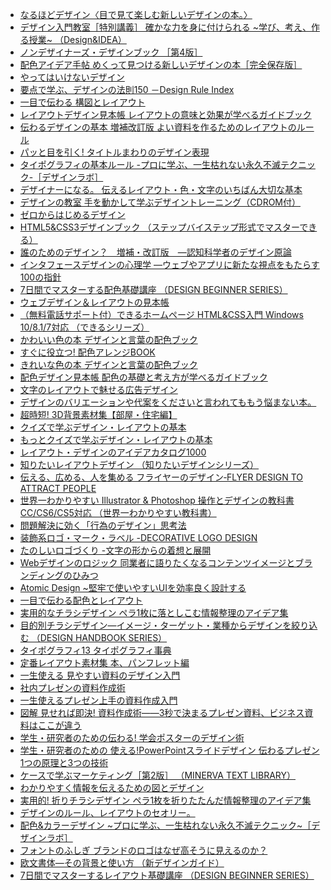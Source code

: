 * [なるほどデザイン〈目で見て楽しむ新しいデザインの本。〉](https://www.amazon.co.jp/%E3%81%AA%E3%82%8B%E3%81%BB%E3%81%A9%E3%83%87%E3%82%B6%E3%82%A4%E3%83%B3%E3%80%88%E7%9B%AE%E3%81%A7%E8%A6%8B%E3%81%A6%E6%A5%BD%E3%81%97%E3%82%80%E6%96%B0%E3%81%97%E3%81%84%E3%83%87%E3%82%B6%E3%82%A4%E3%83%B3%E3%81%AE%E6%9C%AC%E3%80%82%E3%80%89-%E7%AD%92%E4%BA%95-%E7%BE%8E%E5%B8%8C/dp/4844365177?SubscriptionId=AKIAJLRAJ7YLUBVRNWBA&amp;tag=namaraiicom-22&amp;linkCode=xm2&amp;camp=2025&amp;creative=165953&amp;creativeASIN=4844365177)
* [デザイン入門教室［特別講義］ 確かな力を身に付けられる ~学び、考え、作る授業~ （Design&IDEA）](https://www.amazon.co.jp/%E3%83%87%E3%82%B6%E3%82%A4%E3%83%B3%E5%85%A5%E9%96%80%E6%95%99%E5%AE%A4-%E7%89%B9%E5%88%A5%E8%AC%9B%E7%BE%A9-%E7%A2%BA%E3%81%8B%E3%81%AA%E5%8A%9B%E3%82%92%E8%BA%AB%E3%81%AB%E4%BB%98%E3%81%91%E3%82%89%E3%82%8C%E3%82%8B-~%E5%AD%A6%E3%81%B3%E3%80%81%E8%80%83%E3%81%88%E3%80%81%E4%BD%9C%E3%82%8B%E6%8E%88%E6%A5%AD~-Design/dp/479735142X?SubscriptionId=AKIAJLRAJ7YLUBVRNWBA&amp;tag=namaraiicom-22&amp;linkCode=xm2&amp;camp=2025&amp;creative=165953&amp;creativeASIN=479735142X)
* [ノンデザイナーズ・デザインブック ［第4版］](https://www.amazon.co.jp/%E3%83%8E%E3%83%B3%E3%83%87%E3%82%B6%E3%82%A4%E3%83%8A%E3%83%BC%E3%82%BA%E3%83%BB%E3%83%87%E3%82%B6%E3%82%A4%E3%83%B3%E3%83%96%E3%83%83%E3%82%AF-%E7%AC%AC4%E7%89%88-Robin-Williams/dp/4839955557?SubscriptionId=AKIAJLRAJ7YLUBVRNWBA&amp;tag=namaraiicom-22&amp;linkCode=xm2&amp;camp=2025&amp;creative=165953&amp;creativeASIN=4839955557)
* [配色アイデア手帖 めくって見つける新しいデザインの本［完全保存版］](https://www.amazon.co.jp/%E9%85%8D%E8%89%B2%E3%82%A2%E3%82%A4%E3%83%87%E3%82%A2%E6%89%8B%E5%B8%96-%E3%82%81%E3%81%8F%E3%81%A3%E3%81%A6%E8%A6%8B%E3%81%A4%E3%81%91%E3%82%8B%E6%96%B0%E3%81%97%E3%81%84%E3%83%87%E3%82%B6%E3%82%A4%E3%83%B3%E3%81%AE%E6%9C%AC-%E5%AE%8C%E5%85%A8%E4%BF%9D%E5%AD%98%E7%89%88-%E6%A1%9C%E4%BA%95-%E8%BC%9D%E5%AD%90/dp/4797393246?SubscriptionId=AKIAJLRAJ7YLUBVRNWBA&amp;tag=namaraiicom-22&amp;linkCode=xm2&amp;camp=2025&amp;creative=165953&amp;creativeASIN=4797393246)
* [やってはいけないデザイン](https://www.amazon.co.jp/%E3%82%84%E3%81%A3%E3%81%A6%E3%81%AF%E3%81%84%E3%81%91%E3%81%AA%E3%81%84%E3%83%87%E3%82%B6%E3%82%A4%E3%83%B3-%E5%B9%B3%E6%9C%AC-%E4%B9%85%E7%BE%8E%E5%AD%90/dp/4798145939?SubscriptionId=AKIAJLRAJ7YLUBVRNWBA&amp;tag=namaraiicom-22&amp;linkCode=xm2&amp;camp=2025&amp;creative=165953&amp;creativeASIN=4798145939)
* [要点で学ぶ、デザインの法則150 －Design Rule Index](https://www.amazon.co.jp/%E8%A6%81%E7%82%B9%E3%81%A7%E5%AD%A6%E3%81%B6%E3%80%81%E3%83%87%E3%82%B6%E3%82%A4%E3%83%B3%E3%81%AE%E6%B3%95%E5%89%87150-%EF%BC%8DDesign-Index-William-Lidwell/dp/4861009782?SubscriptionId=AKIAJLRAJ7YLUBVRNWBA&amp;tag=namaraiicom-22&amp;linkCode=xm2&amp;camp=2025&amp;creative=165953&amp;creativeASIN=4861009782)
* [一目で伝わる 構図とレイアウト](https://www.amazon.co.jp/%E4%B8%80%E7%9B%AE%E3%81%A7%E4%BC%9D%E3%82%8F%E3%82%8B-%E6%A7%8B%E5%9B%B3%E3%81%A8%E3%83%AC%E3%82%A4%E3%82%A2%E3%82%A6%E3%83%88/dp/4756244769?SubscriptionId=AKIAJLRAJ7YLUBVRNWBA&amp;tag=namaraiicom-22&amp;linkCode=xm2&amp;camp=2025&amp;creative=165953&amp;creativeASIN=4756244769)
* [レイアウトデザイン見本帳 レイアウトの意味と効果が学べるガイドブック](https://www.amazon.co.jp/%E3%83%AC%E3%82%A4%E3%82%A2%E3%82%A6%E3%83%88%E3%83%87%E3%82%B6%E3%82%A4%E3%83%B3%E8%A6%8B%E6%9C%AC%E5%B8%B3-%E3%83%AC%E3%82%A4%E3%82%A2%E3%82%A6%E3%83%88%E3%81%AE%E6%84%8F%E5%91%B3%E3%81%A8%E5%8A%B9%E6%9E%9C%E3%81%8C%E5%AD%A6%E3%81%B9%E3%82%8B%E3%82%AC%E3%82%A4%E3%83%89%E3%83%96%E3%83%83%E3%82%AF-%E9%96%A2%E5%8F%A3-%E8%A3%95/dp/4844366629?SubscriptionId=AKIAJLRAJ7YLUBVRNWBA&amp;tag=namaraiicom-22&amp;linkCode=xm2&amp;camp=2025&amp;creative=165953&amp;creativeASIN=4844366629)
* [伝わるデザインの基本 増補改訂版 よい資料を作るためのレイアウトのルール](https://www.amazon.co.jp/%E4%BC%9D%E3%82%8F%E3%82%8B%E3%83%87%E3%82%B6%E3%82%A4%E3%83%B3%E3%81%AE%E5%9F%BA%E6%9C%AC-%E5%A2%97%E8%A3%9C%E6%94%B9%E8%A8%82%E7%89%88-%E3%82%88%E3%81%84%E8%B3%87%E6%96%99%E3%82%92%E4%BD%9C%E3%82%8B%E3%81%9F%E3%82%81%E3%81%AE%E3%83%AC%E3%82%A4%E3%82%A2%E3%82%A6%E3%83%88%E3%81%AE%E3%83%AB%E3%83%BC%E3%83%AB-%E9%AB%98%E6%A9%8B-%E4%BD%91%E7%A3%A8/dp/4774183210?SubscriptionId=AKIAJLRAJ7YLUBVRNWBA&amp;tag=namaraiicom-22&amp;linkCode=xm2&amp;camp=2025&amp;creative=165953&amp;creativeASIN=4774183210)
* [パッと目を引く!  タイトルまわりのデザイン表現](https://www.amazon.co.jp/%E3%83%91%E3%83%83%E3%81%A8%E7%9B%AE%E3%82%92%E5%BC%95%E3%81%8F-%E3%82%BF%E3%82%A4%E3%83%88%E3%83%AB%E3%81%BE%E3%82%8F%E3%82%8A%E3%81%AE%E3%83%87%E3%82%B6%E3%82%A4%E3%83%B3%E8%A1%A8%E7%8F%BE-%E3%83%AA%E3%83%B3%E3%82%AF%E3%82%A2%E3%83%83%E3%83%97/dp/4766129903?SubscriptionId=AKIAJLRAJ7YLUBVRNWBA&amp;tag=namaraiicom-22&amp;linkCode=xm2&amp;camp=2025&amp;creative=165953&amp;creativeASIN=4766129903)
* [タイポグラフィの基本ルール -プロに学ぶ、一生枯れない永久不滅テクニック-［デザインラボ］](https://www.amazon.co.jp/%E3%82%BF%E3%82%A4%E3%83%9D%E3%82%B0%E3%83%A9%E3%83%95%E3%82%A3%E3%81%AE%E5%9F%BA%E6%9C%AC%E3%83%AB%E3%83%BC%E3%83%AB-%E3%83%97%E3%83%AD%E3%81%AB%E5%AD%A6%E3%81%B6%E3%80%81%E4%B8%80%E7%94%9F%E6%9E%AF%E3%82%8C%E3%81%AA%E3%81%84%E6%B0%B8%E4%B9%85%E4%B8%8D%E6%BB%85%E3%83%86%E3%82%AF%E3%83%8B%E3%83%83%E3%82%AF-%E3%83%87%E3%82%B6%E3%82%A4%E3%83%B3%E3%83%A9%E3%83%9C-%E5%A4%A7%E5%B4%8E-%E5%96%84%E6%B2%BB/dp/4797359226?SubscriptionId=AKIAJLRAJ7YLUBVRNWBA&amp;tag=namaraiicom-22&amp;linkCode=xm2&amp;camp=2025&amp;creative=165953&amp;creativeASIN=4797359226)
* [デザイナーになる。 伝えるレイアウト・色・文字のいちばん大切な基本](https://www.amazon.co.jp/%E3%83%87%E3%82%B6%E3%82%A4%E3%83%8A%E3%83%BC%E3%81%AB%E3%81%AA%E3%82%8B%E3%80%82-%E4%BC%9D%E3%81%88%E3%82%8B%E3%83%AC%E3%82%A4%E3%82%A2%E3%82%A6%E3%83%88%E3%83%BB%E8%89%B2%E3%83%BB%E6%96%87%E5%AD%97%E3%81%AE%E3%81%84%E3%81%A1%E3%81%B0%E3%82%93%E5%A4%A7%E5%88%87%E3%81%AA%E5%9F%BA%E6%9C%AC-%E6%B0%B8%E4%BA%95-%E5%BC%98%E4%BA%BA/dp/4844365223?SubscriptionId=AKIAJLRAJ7YLUBVRNWBA&amp;tag=namaraiicom-22&amp;linkCode=xm2&amp;camp=2025&amp;creative=165953&amp;creativeASIN=4844365223)
* [デザインの教室 手を動かして学ぶデザイントレーニング（CDROM付）](https://www.amazon.co.jp/%E3%83%87%E3%82%B6%E3%82%A4%E3%83%B3%E3%81%AE%E6%95%99%E5%AE%A4-%E6%89%8B%E3%82%92%E5%8B%95%E3%81%8B%E3%81%97%E3%81%A6%E5%AD%A6%E3%81%B6%E3%83%87%E3%82%B6%E3%82%A4%E3%83%B3%E3%83%88%E3%83%AC%E3%83%BC%E3%83%8B%E3%83%B3%E3%82%B0-CDROM%E4%BB%98-%E4%BD%90%E8%97%A4-%E5%A5%BD%E5%BD%A6/dp/4844359797?SubscriptionId=AKIAJLRAJ7YLUBVRNWBA&amp;tag=namaraiicom-22&amp;linkCode=xm2&amp;camp=2025&amp;creative=165953&amp;creativeASIN=4844359797)
* [ゼロからはじめるデザイン](https://www.amazon.co.jp/%E3%82%BC%E3%83%AD%E3%81%8B%E3%82%89%E3%81%AF%E3%81%98%E3%82%81%E3%82%8B%E3%83%87%E3%82%B6%E3%82%A4%E3%83%B3-%E5%8C%97%E6%9D%91-%E5%B4%87/dp/4797376961?SubscriptionId=AKIAJLRAJ7YLUBVRNWBA&amp;tag=namaraiicom-22&amp;linkCode=xm2&amp;camp=2025&amp;creative=165953&amp;creativeASIN=4797376961)
* [HTML5&CSS3デザインブック （ステップバイステップ形式でマスターできる）](https://www.amazon.co.jp/HTML5-CSS3%E3%83%87%E3%82%B6%E3%82%A4%E3%83%B3%E3%83%96%E3%83%83%E3%82%AF-%E3%82%B9%E3%83%86%E3%83%83%E3%83%97%E3%83%90%E3%82%A4%E3%82%B9%E3%83%86%E3%83%83%E3%83%97%E5%BD%A2%E5%BC%8F%E3%81%A7%E3%83%9E%E3%82%B9%E3%82%BF%E3%83%BC%E3%81%A7%E3%81%8D%E3%82%8B-%E3%82%A8%E3%83%93%E3%82%B9%E3%82%B3%E3%83%A0/dp/4883379647?SubscriptionId=AKIAJLRAJ7YLUBVRNWBA&amp;tag=namaraiicom-22&amp;linkCode=xm2&amp;camp=2025&amp;creative=165953&amp;creativeASIN=4883379647)
* [誰のためのデザイン？　増補・改訂版　―認知科学者のデザイン原論](https://www.amazon.co.jp/%E8%AA%B0%E3%81%AE%E3%81%9F%E3%82%81%E3%81%AE%E3%83%87%E3%82%B6%E3%82%A4%E3%83%B3%EF%BC%9F-%E5%A2%97%E8%A3%9C%E3%83%BB%E6%94%B9%E8%A8%82%E7%89%88-%E2%80%95%E8%AA%8D%E7%9F%A5%E7%A7%91%E5%AD%A6%E8%80%85%E3%81%AE%E3%83%87%E3%82%B6%E3%82%A4%E3%83%B3%E5%8E%9F%E8%AB%96-D-%E3%83%8E%E3%83%BC%E3%83%9E%E3%83%B3/dp/4788514346?SubscriptionId=AKIAJLRAJ7YLUBVRNWBA&amp;tag=namaraiicom-22&amp;linkCode=xm2&amp;camp=2025&amp;creative=165953&amp;creativeASIN=4788514346)
* [インタフェースデザインの心理学 ―ウェブやアプリに新たな視点をもたらす100の指針](https://www.amazon.co.jp/%E3%82%A4%E3%83%B3%E3%82%BF%E3%83%95%E3%82%A7%E3%83%BC%E3%82%B9%E3%83%87%E3%82%B6%E3%82%A4%E3%83%B3%E3%81%AE%E5%BF%83%E7%90%86%E5%AD%A6-%E2%80%95%E3%82%A6%E3%82%A7%E3%83%96%E3%82%84%E3%82%A2%E3%83%97%E3%83%AA%E3%81%AB%E6%96%B0%E3%81%9F%E3%81%AA%E8%A6%96%E7%82%B9%E3%82%92%E3%82%82%E3%81%9F%E3%82%89%E3%81%99100%E3%81%AE%E6%8C%87%E9%87%9D-Susan-Weinschenk/dp/4873115574?SubscriptionId=AKIAJLRAJ7YLUBVRNWBA&amp;tag=namaraiicom-22&amp;linkCode=xm2&amp;camp=2025&amp;creative=165953&amp;creativeASIN=4873115574)
* [7日間でマスターする配色基礎講座 （DESIGN BEGINNER SERIES）](https://www.amazon.co.jp/7%E6%97%A5%E9%96%93%E3%81%A7%E3%83%9E%E3%82%B9%E3%82%BF%E3%83%BC%E3%81%99%E3%82%8B%E9%85%8D%E8%89%B2%E5%9F%BA%E7%A4%8E%E8%AC%9B%E5%BA%A7-DESIGN-BEGINNER-%E5%86%85%E7%94%B0-%E5%BA%83%E7%94%B1%E7%B4%80/dp/4881081535?SubscriptionId=AKIAJLRAJ7YLUBVRNWBA&amp;tag=namaraiicom-22&amp;linkCode=xm2&amp;camp=2025&amp;creative=165953&amp;creativeASIN=4881081535)
* [ウェブデザイン＆レイアウトの見本帳](https://www.amazon.co.jp/%E3%82%A6%E3%82%A7%E3%83%96%E3%83%87%E3%82%B6%E3%82%A4%E3%83%B3%EF%BC%86%E3%83%AC%E3%82%A4%E3%82%A2%E3%82%A6%E3%83%88%E3%81%AE%E8%A6%8B%E6%9C%AC%E5%B8%B3-%E3%82%AA%E3%83%96%E3%82%B9%E3%82%AD%E3%83%A5%E3%82%A2%E3%82%A4%E3%83%B3%E3%82%AF/dp/4844362119?SubscriptionId=AKIAJLRAJ7YLUBVRNWBA&amp;tag=namaraiicom-22&amp;linkCode=xm2&amp;camp=2025&amp;creative=165953&amp;creativeASIN=4844362119)
* [（無料電話サポート付）できるホームページ HTML&CSS入門 Windows 10/8.1/7対応 （できるシリーズ）](https://www.amazon.co.jp/%E7%84%A1%E6%96%99%E9%9B%BB%E8%A9%B1%E3%82%B5%E3%83%9D%E3%83%BC%E3%83%88%E4%BB%98-%E3%81%A7%E3%81%8D%E3%82%8B%E3%83%9B%E3%83%BC%E3%83%A0%E3%83%9A%E3%83%BC%E3%82%B8-CSS%E5%85%A5%E9%96%80-Windows-%E3%81%A7%E3%81%8D%E3%82%8B%E3%82%B7%E3%83%AA%E3%83%BC%E3%82%BA/dp/4295000744?SubscriptionId=AKIAJLRAJ7YLUBVRNWBA&amp;tag=namaraiicom-22&amp;linkCode=xm2&amp;camp=2025&amp;creative=165953&amp;creativeASIN=4295000744)
* [かわいい色の本 デザインと言葉の配色ブック](https://www.amazon.co.jp/%E3%81%8B%E3%82%8F%E3%81%84%E3%81%84%E8%89%B2%E3%81%AE%E6%9C%AC-%E3%83%87%E3%82%B6%E3%82%A4%E3%83%B3%E3%81%A8%E8%A8%80%E8%91%89%E3%81%AE%E9%85%8D%E8%89%B2%E3%83%96%E3%83%83%E3%82%AF-ingectar-/dp/4844366696?SubscriptionId=AKIAJLRAJ7YLUBVRNWBA&amp;tag=namaraiicom-22&amp;linkCode=xm2&amp;camp=2025&amp;creative=165953&amp;creativeASIN=4844366696)
* [すぐに役立つ! 配色アレンジBOOK](https://www.amazon.co.jp/%E3%81%99%E3%81%90%E3%81%AB%E5%BD%B9%E7%AB%8B%E3%81%A4-%E9%85%8D%E8%89%B2%E3%82%A2%E3%83%AC%E3%83%B3%E3%82%B8BOOK-%E4%B9%85%E9%87%8E-%E5%B0%9A%E7%BE%8E/dp/476612510X?SubscriptionId=AKIAJLRAJ7YLUBVRNWBA&amp;tag=namaraiicom-22&amp;linkCode=xm2&amp;camp=2025&amp;creative=165953&amp;creativeASIN=476612510X)
* [きれいな色の本 デザインと言葉の配色ブック](https://www.amazon.co.jp/%E3%81%8D%E3%82%8C%E3%81%84%E3%81%AA%E8%89%B2%E3%81%AE%E6%9C%AC-%E3%83%87%E3%82%B6%E3%82%A4%E3%83%B3%E3%81%A8%E8%A8%80%E8%91%89%E3%81%AE%E9%85%8D%E8%89%B2%E3%83%96%E3%83%83%E3%82%AF-ingectar-/dp/4844367234?SubscriptionId=AKIAJLRAJ7YLUBVRNWBA&amp;tag=namaraiicom-22&amp;linkCode=xm2&amp;camp=2025&amp;creative=165953&amp;creativeASIN=4844367234)
* [配色デザイン見本帳 配色の基礎と考え方が学べるガイドブック](https://www.amazon.co.jp/%E9%85%8D%E8%89%B2%E3%83%87%E3%82%B6%E3%82%A4%E3%83%B3%E8%A6%8B%E6%9C%AC%E5%B8%B3-%E9%85%8D%E8%89%B2%E3%81%AE%E5%9F%BA%E7%A4%8E%E3%81%A8%E8%80%83%E3%81%88%E6%96%B9%E3%81%8C%E5%AD%A6%E3%81%B9%E3%82%8B%E3%82%AC%E3%82%A4%E3%83%89%E3%83%96%E3%83%83%E3%82%AF-%E4%BC%8A%E9%81%94%E5%8D%83%E4%BB%A3/dp/4844364529?SubscriptionId=AKIAJLRAJ7YLUBVRNWBA&amp;tag=namaraiicom-22&amp;linkCode=xm2&amp;camp=2025&amp;creative=165953&amp;creativeASIN=4844364529)
* [文字のレイアウトで魅せる広告デザイン](https://www.amazon.co.jp/%E6%96%87%E5%AD%97%E3%81%AE%E3%83%AC%E3%82%A4%E3%82%A2%E3%82%A6%E3%83%88%E3%81%A7%E9%AD%85%E3%81%9B%E3%82%8B%E5%BA%83%E5%91%8A%E3%83%87%E3%82%B6%E3%82%A4%E3%83%B3-%E3%83%91%E3%82%A4-%E3%82%A4%E3%83%B3%E3%82%BF%E3%83%BC%E3%83%8A%E3%82%B7%E3%83%A7%E3%83%8A%E3%83%AB/dp/4756249957?SubscriptionId=AKIAJLRAJ7YLUBVRNWBA&amp;tag=namaraiicom-22&amp;linkCode=xm2&amp;camp=2025&amp;creative=165953&amp;creativeASIN=4756249957)
* [デザインのバリエーションや代案をくださいと言われてももう悩まない本。](https://www.amazon.co.jp/%E3%83%87%E3%82%B6%E3%82%A4%E3%83%B3%E3%81%AE%E3%83%90%E3%83%AA%E3%82%A8%E3%83%BC%E3%82%B7%E3%83%A7%E3%83%B3%E3%82%84%E4%BB%A3%E6%A1%88%E3%82%92%E3%81%8F%E3%81%A0%E3%81%95%E3%81%84%E3%81%A8%E8%A8%80%E3%82%8F%E3%82%8C%E3%81%A6%E3%82%82%E3%82%82%E3%81%86%E6%82%A9%E3%81%BE%E3%81%AA%E3%81%84%E6%9C%AC%E3%80%82-%E6%A8%8B%E5%8F%A3-%E6%B3%B0%E8%A1%8C/dp/4767821118?SubscriptionId=AKIAJLRAJ7YLUBVRNWBA&amp;tag=namaraiicom-22&amp;linkCode=xm2&amp;camp=2025&amp;creative=165953&amp;creativeASIN=4767821118)
* [超時短!  3D背景素材集【部屋・住宅編】](https://www.amazon.co.jp/%E8%B6%85%E6%99%82%E7%9F%AD-3D%E8%83%8C%E6%99%AF%E7%B4%A0%E6%9D%90%E9%9B%86%E3%80%90%E9%83%A8%E5%B1%8B%E3%83%BB%E4%BD%8F%E5%AE%85%E7%B7%A8%E3%80%91-%E5%9C%92%E7%94%B0-%E5%AF%9B%E6%98%8E/dp/4837307833?SubscriptionId=AKIAJLRAJ7YLUBVRNWBA&amp;tag=namaraiicom-22&amp;linkCode=xm2&amp;camp=2025&amp;creative=165953&amp;creativeASIN=4837307833)
* [クイズで学ぶデザイン・レイアウトの基本](https://www.amazon.co.jp/%E3%82%AF%E3%82%A4%E3%82%BA%E3%81%A7%E5%AD%A6%E3%81%B6%E3%83%87%E3%82%B6%E3%82%A4%E3%83%B3%E3%83%BB%E3%83%AC%E3%82%A4%E3%82%A2%E3%82%A6%E3%83%88%E3%81%AE%E5%9F%BA%E6%9C%AC-%E7%94%B0%E4%B8%AD-%E3%82%AF%E3%83%9F%E3%82%B3/dp/4798132101?SubscriptionId=AKIAJLRAJ7YLUBVRNWBA&amp;tag=namaraiicom-22&amp;linkCode=xm2&amp;camp=2025&amp;creative=165953&amp;creativeASIN=4798132101)
* [もっとクイズで学ぶデザイン・レイアウトの基本](https://www.amazon.co.jp/%E3%82%82%E3%81%A3%E3%81%A8%E3%82%AF%E3%82%A4%E3%82%BA%E3%81%A7%E5%AD%A6%E3%81%B6%E3%83%87%E3%82%B6%E3%82%A4%E3%83%B3%E3%83%BB%E3%83%AC%E3%82%A4%E3%82%A2%E3%82%A6%E3%83%88%E3%81%AE%E5%9F%BA%E6%9C%AC-%E3%83%8F%E3%83%A9-%E3%83%92%E3%83%AD%E3%82%B7/dp/4798142832?SubscriptionId=AKIAJLRAJ7YLUBVRNWBA&amp;tag=namaraiicom-22&amp;linkCode=xm2&amp;camp=2025&amp;creative=165953&amp;creativeASIN=4798142832)
* [レイアウト・デザインのアイデアカタログ1000](https://www.amazon.co.jp/%E3%83%AC%E3%82%A4%E3%82%A2%E3%82%A6%E3%83%88%E3%83%BB%E3%83%87%E3%82%B6%E3%82%A4%E3%83%B3%E3%81%AE%E3%82%A2%E3%82%A4%E3%83%87%E3%82%A2%E3%82%AB%E3%82%BF%E3%83%AD%E3%82%B01000-%E6%AB%BB%E4%BA%95-%E5%92%8C%E6%9E%9D/dp/4798120464?SubscriptionId=AKIAJLRAJ7YLUBVRNWBA&amp;tag=namaraiicom-22&amp;linkCode=xm2&amp;camp=2025&amp;creative=165953&amp;creativeASIN=4798120464)
* [知りたいレイアウトデザイン （知りたいデザインシリーズ）](https://www.amazon.co.jp/%E7%9F%A5%E3%82%8A%E3%81%9F%E3%81%84%E3%83%AC%E3%82%A4%E3%82%A2%E3%82%A6%E3%83%88%E3%83%87%E3%82%B6%E3%82%A4%E3%83%B3-%E7%9F%A5%E3%82%8A%E3%81%9F%E3%81%84%E3%83%87%E3%82%B6%E3%82%A4%E3%83%B3%E3%82%B7%E3%83%AA%E3%83%BC%E3%82%BA-ARENSKI/dp/4774194182?SubscriptionId=AKIAJLRAJ7YLUBVRNWBA&amp;tag=namaraiicom-22&amp;linkCode=xm2&amp;camp=2025&amp;creative=165953&amp;creativeASIN=4774194182)
* [伝える、広める、人を集める フライヤーのデザイン‐FLYER DESIGN TO ATTRACT PEOPLE](https://www.amazon.co.jp/%E4%BC%9D%E3%81%88%E3%82%8B%E3%80%81%E5%BA%83%E3%82%81%E3%82%8B%E3%80%81%E4%BA%BA%E3%82%92%E9%9B%86%E3%82%81%E3%82%8B-%E3%83%95%E3%83%A9%E3%82%A4%E3%83%A4%E3%83%BC%E3%81%AE%E3%83%87%E3%82%B6%E3%82%A4%E3%83%B3%E2%80%90FLYER-DESIGN-ATTRACT-PEOPLE/dp/4802510381?SubscriptionId=AKIAJLRAJ7YLUBVRNWBA&amp;tag=namaraiicom-22&amp;linkCode=xm2&amp;camp=2025&amp;creative=165953&amp;creativeASIN=4802510381)
* [世界一わかりやすい Illustrator & Photoshop 操作とデザインの教科書 CC/CS6/CS5対応 （世界一わかりやすい教科書）](https://www.amazon.co.jp/%E4%B8%96%E7%95%8C%E4%B8%80%E3%82%8F%E3%81%8B%E3%82%8A%E3%82%84%E3%81%99%E3%81%84-Illustrator-Photoshop-%E6%93%8D%E4%BD%9C%E3%81%A8%E3%83%87%E3%82%B6%E3%82%A4%E3%83%B3%E3%81%AE%E6%95%99%E7%A7%91%E6%9B%B8-%E4%B8%96%E7%95%8C%E4%B8%80%E3%82%8F%E3%81%8B%E3%82%8A%E3%82%84%E3%81%99%E3%81%84%E6%95%99%E7%A7%91%E6%9B%B8/dp/4774172553?SubscriptionId=AKIAJLRAJ7YLUBVRNWBA&amp;tag=namaraiicom-22&amp;linkCode=xm2&amp;camp=2025&amp;creative=165953&amp;creativeASIN=4774172553)
* [問題解決に効く「行為のデザイン」思考法](https://www.amazon.co.jp/%E5%95%8F%E9%A1%8C%E8%A7%A3%E6%B1%BA%E3%81%AB%E5%8A%B9%E3%81%8F%E3%80%8C%E8%A1%8C%E7%82%BA%E3%81%AE%E3%83%87%E3%82%B6%E3%82%A4%E3%83%B3%E3%80%8D%E6%80%9D%E8%80%83%E6%B3%95-%E6%9D%91%E7%94%B0-%E6%99%BA%E6%98%8E/dp/4484152215?SubscriptionId=AKIAJLRAJ7YLUBVRNWBA&amp;tag=namaraiicom-22&amp;linkCode=xm2&amp;camp=2025&amp;creative=165953&amp;creativeASIN=4484152215)
* [装飾系ロゴ・マーク・ラベル -DECORATIVE LOGO DESIGN](https://www.amazon.co.jp/%E8%A3%85%E9%A3%BE%E7%B3%BB%E3%83%AD%E3%82%B4%E3%83%BB%E3%83%9E%E3%83%BC%E3%82%AF%E3%83%BB%E3%83%A9%E3%83%99%E3%83%AB-DECORATIVE-LOGO-DESIGN-suke/dp/4861009049?SubscriptionId=AKIAJLRAJ7YLUBVRNWBA&amp;tag=namaraiicom-22&amp;linkCode=xm2&amp;camp=2025&amp;creative=165953&amp;creativeASIN=4861009049)
* [たのしいロゴづくり -文字の形からの着想と展開](https://www.amazon.co.jp/%E3%81%9F%E3%81%AE%E3%81%97%E3%81%84%E3%83%AD%E3%82%B4%E3%81%A5%E3%81%8F%E3%82%8A-%E6%96%87%E5%AD%97%E3%81%AE%E5%BD%A2%E3%81%8B%E3%82%89%E3%81%AE%E7%9D%80%E6%83%B3%E3%81%A8%E5%B1%95%E9%96%8B-%E7%94%B2%E8%B0%B7-%E4%B8%80/dp/4861008395?SubscriptionId=AKIAJLRAJ7YLUBVRNWBA&amp;tag=namaraiicom-22&amp;linkCode=xm2&amp;camp=2025&amp;creative=165953&amp;creativeASIN=4861008395)
* [Webデザインのロジック 同業者に語りたくなるコンテンツイメージとブランディングのひみつ](https://www.amazon.co.jp/Web%E3%83%87%E3%82%B6%E3%82%A4%E3%83%B3%E3%81%AE%E3%83%AD%E3%82%B8%E3%83%83%E3%82%AF-%E5%90%8C%E6%A5%AD%E8%80%85%E3%81%AB%E8%AA%9E%E3%82%8A%E3%81%9F%E3%81%8F%E3%81%AA%E3%82%8B%E3%82%B3%E3%83%B3%E3%83%86%E3%83%B3%E3%83%84%E3%82%A4%E3%83%A1%E3%83%BC%E3%82%B8%E3%81%A8%E3%83%96%E3%83%A9%E3%83%B3%E3%83%87%E3%82%A3%E3%83%B3%E3%82%B0%E3%81%AE%E3%81%B2%E3%81%BF%E3%81%A4-%E3%83%95%E3%83%AC%E3%82%A2/dp/4866730358?SubscriptionId=AKIAJLRAJ7YLUBVRNWBA&amp;tag=namaraiicom-22&amp;linkCode=xm2&amp;camp=2025&amp;creative=165953&amp;creativeASIN=4866730358)
* [Atomic Design ~堅牢で使いやすいUIを効率良く設計する](https://www.amazon.co.jp/Atomic-Design-~%E5%A0%85%E7%89%A2%E3%81%A7%E4%BD%BF%E3%81%84%E3%82%84%E3%81%99%E3%81%84UI%E3%82%92%E5%8A%B9%E7%8E%87%E8%89%AF%E3%81%8F%E8%A8%AD%E8%A8%88%E3%81%99%E3%82%8B-%E4%BA%94%E8%97%A4-%E4%BD%91%E5%85%B8/dp/477419705X?SubscriptionId=AKIAJLRAJ7YLUBVRNWBA&amp;tag=namaraiicom-22&amp;linkCode=xm2&amp;camp=2025&amp;creative=165953&amp;creativeASIN=477419705X)
* [一目で伝わる配色とレイアウト](https://www.amazon.co.jp/%E4%B8%80%E7%9B%AE%E3%81%A7%E4%BC%9D%E3%82%8F%E3%82%8B%E9%85%8D%E8%89%B2%E3%81%A8%E3%83%AC%E3%82%A4%E3%82%A2%E3%82%A6%E3%83%88-PIE-BOOKS/dp/475624775X?SubscriptionId=AKIAJLRAJ7YLUBVRNWBA&amp;tag=namaraiicom-22&amp;linkCode=xm2&amp;camp=2025&amp;creative=165953&amp;creativeASIN=475624775X)
* [実用的なチラシデザイン ペラ1枚に落としこむ情報整理のアイデア集](https://www.amazon.co.jp/%E5%AE%9F%E7%94%A8%E7%9A%84%E3%81%AA%E3%83%81%E3%83%A9%E3%82%B7%E3%83%87%E3%82%B6%E3%82%A4%E3%83%B3-%E3%83%9A%E3%83%A91%E6%9E%9A%E3%81%AB%E8%90%BD%E3%81%A8%E3%81%97%E3%81%93%E3%82%80%E6%83%85%E5%A0%B1%E6%95%B4%E7%90%86%E3%81%AE%E3%82%A2%E3%82%A4%E3%83%87%E3%82%A2%E9%9B%86-%E3%83%AA%E3%83%B3%E3%82%AF%E3%82%A2%E3%83%83%E3%83%97/dp/4766129199?SubscriptionId=AKIAJLRAJ7YLUBVRNWBA&amp;tag=namaraiicom-22&amp;linkCode=xm2&amp;camp=2025&amp;creative=165953&amp;creativeASIN=4766129199)
* [目的別チラシデザイン―イメージ・ターゲット・業種からデザインを絞り込む （DESIGN HANDBOOK SERIES）](https://www.amazon.co.jp/%E7%9B%AE%E7%9A%84%E5%88%A5%E3%83%81%E3%83%A9%E3%82%B7%E3%83%87%E3%82%B6%E3%82%A4%E3%83%B3%E2%80%95%E3%82%A4%E3%83%A1%E3%83%BC%E3%82%B8%E3%83%BB%E3%82%BF%E3%83%BC%E3%82%B2%E3%83%83%E3%83%88%E3%83%BB%E6%A5%AD%E7%A8%AE%E3%81%8B%E3%82%89%E3%83%87%E3%82%B6%E3%82%A4%E3%83%B3%E3%82%92%E7%B5%9E%E3%82%8A%E8%BE%BC%E3%82%80-DESIGN-HANDBOOK-%E5%86%85%E7%94%B0-%E5%BA%83%E7%94%B1%E7%B4%80/dp/4881081853?SubscriptionId=AKIAJLRAJ7YLUBVRNWBA&amp;tag=namaraiicom-22&amp;linkCode=xm2&amp;camp=2025&amp;creative=165953&amp;creativeASIN=4881081853)
* [タイポグラフィ13 タイポグラフィ事典](https://www.amazon.co.jp/%E3%82%BF%E3%82%A4%E3%83%9D%E3%82%B0%E3%83%A9%E3%83%95%E3%82%A313-%E3%82%BF%E3%82%A4%E3%83%9D%E3%82%B0%E3%83%A9%E3%83%95%E3%82%A3%E4%BA%8B%E5%85%B8-%E3%82%BF%E3%82%A4%E3%83%9D%E3%82%B0%E3%83%A9%E3%83%95%E3%82%A3%E7%B7%A8%E9%9B%86%E9%83%A8/dp/4766131282?SubscriptionId=AKIAJLRAJ7YLUBVRNWBA&amp;tag=namaraiicom-22&amp;linkCode=xm2&amp;camp=2025&amp;creative=165953&amp;creativeASIN=4766131282)
* [定番レイアウト素材集 本、パンフレット編](https://www.amazon.co.jp/%E5%AE%9A%E7%95%AA%E3%83%AC%E3%82%A4%E3%82%A2%E3%82%A6%E3%83%88%E7%B4%A0%E6%9D%90%E9%9B%86-%E6%9C%AC%E3%80%81%E3%83%91%E3%83%B3%E3%83%95%E3%83%AC%E3%83%83%E3%83%88%E7%B7%A8-%E3%82%BF%E3%82%A4%E3%83%9D%E3%82%B0%E3%83%A9%E3%83%95%E3%82%A3%E7%B7%A8%E9%9B%86%E9%83%A8/dp/4766131274?SubscriptionId=AKIAJLRAJ7YLUBVRNWBA&amp;tag=namaraiicom-22&amp;linkCode=xm2&amp;camp=2025&amp;creative=165953&amp;creativeASIN=4766131274)
* [一生使える 見やすい資料のデザイン入門](https://www.amazon.co.jp/%E4%B8%80%E7%94%9F%E4%BD%BF%E3%81%88%E3%82%8B-%E8%A6%8B%E3%82%84%E3%81%99%E3%81%84%E8%B3%87%E6%96%99%E3%81%AE%E3%83%87%E3%82%B6%E3%82%A4%E3%83%B3%E5%85%A5%E9%96%80-%E6%A3%AE%E9%87%8D-%E6%B9%A7%E5%A4%AA/dp/484433963X?SubscriptionId=AKIAJLRAJ7YLUBVRNWBA&amp;tag=namaraiicom-22&amp;linkCode=xm2&amp;camp=2025&amp;creative=165953&amp;creativeASIN=484433963X)
* [社内プレゼンの資料作成術](https://www.amazon.co.jp/%E7%A4%BE%E5%86%85%E3%83%97%E3%83%AC%E3%82%BC%E3%83%B3%E3%81%AE%E8%B3%87%E6%96%99%E4%BD%9C%E6%88%90%E8%A1%93-%E5%89%8D%E7%94%B0-%E9%8E%8C%E5%88%A9/dp/4478061521?SubscriptionId=AKIAJLRAJ7YLUBVRNWBA&amp;tag=namaraiicom-22&amp;linkCode=xm2&amp;camp=2025&amp;creative=165953&amp;creativeASIN=4478061521)
* [一生使えるプレゼン上手の資料作成入門](https://www.amazon.co.jp/%E4%B8%80%E7%94%9F%E4%BD%BF%E3%81%88%E3%82%8B%E3%83%97%E3%83%AC%E3%82%BC%E3%83%B3%E4%B8%8A%E6%89%8B%E3%81%AE%E8%B3%87%E6%96%99%E4%BD%9C%E6%88%90%E5%85%A5%E9%96%80-%E5%B2%B8-%E5%95%93%E4%BB%8B/dp/4295000698?SubscriptionId=AKIAJLRAJ7YLUBVRNWBA&amp;tag=namaraiicom-22&amp;linkCode=xm2&amp;camp=2025&amp;creative=165953&amp;creativeASIN=4295000698)
* [図解 見せれば即決! 資料作成術――3秒で決まるプレゼン資料、ビジネス資料はここが違う](https://www.amazon.co.jp/%E5%9B%B3%E8%A7%A3-%E8%A6%8B%E3%81%9B%E3%82%8C%E3%81%B0%E5%8D%B3%E6%B1%BA-%E8%B3%87%E6%96%99%E4%BD%9C%E6%88%90%E8%A1%93%E2%80%95%E2%80%953%E7%A7%92%E3%81%A7%E6%B1%BA%E3%81%BE%E3%82%8B%E3%83%97%E3%83%AC%E3%82%BC%E3%83%B3%E8%B3%87%E6%96%99%E3%80%81%E3%83%93%E3%82%B8%E3%83%8D%E3%82%B9%E8%B3%87%E6%96%99%E3%81%AF%E3%81%93%E3%81%93%E3%81%8C%E9%81%95%E3%81%86-%E5%A4%A9%E9%87%8E-%E6%9A%A2%E5%AD%90/dp/4478101507?SubscriptionId=AKIAJLRAJ7YLUBVRNWBA&amp;tag=namaraiicom-22&amp;linkCode=xm2&amp;camp=2025&amp;creative=165953&amp;creativeASIN=4478101507)
* [学生・研究者のための伝わる! 学会ポスターのデザイン術](https://www.amazon.co.jp/%E5%AD%A6%E7%94%9F%E3%83%BB%E7%A0%94%E7%A9%B6%E8%80%85%E3%81%AE%E3%81%9F%E3%82%81%E3%81%AE%E4%BC%9D%E3%82%8F%E3%82%8B-%E5%AD%A6%E4%BC%9A%E3%83%9D%E3%82%B9%E3%82%BF%E3%83%BC%E3%81%AE%E3%83%87%E3%82%B6%E3%82%A4%E3%83%B3%E8%A1%93-%E5%AE%AE%E9%87%8E-%E5%85%AC%E6%A8%B9/dp/4759814698?SubscriptionId=AKIAJLRAJ7YLUBVRNWBA&amp;tag=namaraiicom-22&amp;linkCode=xm2&amp;camp=2025&amp;creative=165953&amp;creativeASIN=4759814698)
* [学生・研究者のための 使える!PowerPointスライドデザイン 伝わるプレゼン1つの原理と3つの技術](https://www.amazon.co.jp/%E5%AD%A6%E7%94%9F%E3%83%BB%E7%A0%94%E7%A9%B6%E8%80%85%E3%81%AE%E3%81%9F%E3%82%81%E3%81%AE-%E4%BD%BF%E3%81%88%E3%82%8B-PowerPoint%E3%82%B9%E3%83%A9%E3%82%A4%E3%83%89%E3%83%87%E3%82%B6%E3%82%A4%E3%83%B3-%E4%BC%9D%E3%82%8F%E3%82%8B%E3%83%97%E3%83%AC%E3%82%BC%E3%83%B31%E3%81%A4%E3%81%AE%E5%8E%9F%E7%90%86%E3%81%A83%E3%81%A4%E3%81%AE%E6%8A%80%E8%A1%93-%E5%AE%AE%E9%87%8E/dp/4759811753?SubscriptionId=AKIAJLRAJ7YLUBVRNWBA&amp;tag=namaraiicom-22&amp;linkCode=xm2&amp;camp=2025&amp;creative=165953&amp;creativeASIN=4759811753)
* [ケースで学ぶマーケティング［第2版］ （MINERVA TEXT LIBRARY）](https://www.amazon.co.jp/%E3%82%B1%E3%83%BC%E3%82%B9%E3%81%A7%E5%AD%A6%E3%81%B6%E3%83%9E%E3%83%BC%E3%82%B1%E3%83%86%E3%82%A3%E3%83%B3%E3%82%B0-%E7%AC%AC2%E7%89%88-MINERVA-TEXT-LIBRARY/dp/4623069826?SubscriptionId=AKIAJLRAJ7YLUBVRNWBA&amp;tag=namaraiicom-22&amp;linkCode=xm2&amp;camp=2025&amp;creative=165953&amp;creativeASIN=4623069826)
* [わかりやすく情報を伝えるための図とデザイン](https://www.amazon.co.jp/%E3%82%8F%E3%81%8B%E3%82%8A%E3%82%84%E3%81%99%E3%81%8F%E6%83%85%E5%A0%B1%E3%82%92%E4%BC%9D%E3%81%88%E3%82%8B%E3%81%9F%E3%82%81%E3%81%AE%E5%9B%B3%E3%81%A8%E3%83%87%E3%82%B6%E3%82%A4%E3%83%B3-PIE-BOOKS/dp/4756248403?SubscriptionId=AKIAJLRAJ7YLUBVRNWBA&amp;tag=namaraiicom-22&amp;linkCode=xm2&amp;camp=2025&amp;creative=165953&amp;creativeASIN=4756248403)
* [実用的!  折りチラシデザイン ペラ1枚を折りたたんだ情報整理のアイデア集](https://www.amazon.co.jp/%E5%AE%9F%E7%94%A8%E7%9A%84-%E6%8A%98%E3%82%8A%E3%83%81%E3%83%A9%E3%82%B7%E3%83%87%E3%82%B6%E3%82%A4%E3%83%B3-%E3%83%9A%E3%83%A91%E6%9E%9A%E3%82%92%E6%8A%98%E3%82%8A%E3%81%9F%E3%81%9F%E3%82%93%E3%81%A0%E6%83%85%E5%A0%B1%E6%95%B4%E7%90%86%E3%81%AE%E3%82%A2%E3%82%A4%E3%83%87%E3%82%A2%E9%9B%86-%E3%83%95%E3%83%AC%E3%82%A2/dp/476613057X?SubscriptionId=AKIAJLRAJ7YLUBVRNWBA&amp;tag=namaraiicom-22&amp;linkCode=xm2&amp;camp=2025&amp;creative=165953&amp;creativeASIN=476613057X)
* [デザインのルール、レイアウトのセオリー。](https://www.amazon.co.jp/%E3%83%87%E3%82%B6%E3%82%A4%E3%83%B3%E3%81%AE%E3%83%AB%E3%83%BC%E3%83%AB%E3%80%81%E3%83%AC%E3%82%A4%E3%82%A2%E3%82%A6%E3%83%88%E3%81%AE%E3%82%BB%E3%82%AA%E3%83%AA%E3%83%BC%E3%80%82-%E4%BC%8A%E9%81%94%E5%8D%83%E4%BB%A3/dp/4844361309?SubscriptionId=AKIAJLRAJ7YLUBVRNWBA&amp;tag=namaraiicom-22&amp;linkCode=xm2&amp;camp=2025&amp;creative=165953&amp;creativeASIN=4844361309)
* [配色&カラーデザイン ~プロに学ぶ、一生枯れない永久不滅テクニック~［デザインラボ］](https://www.amazon.co.jp/%E9%85%8D%E8%89%B2-%E3%82%AB%E3%83%A9%E3%83%BC%E3%83%87%E3%82%B6%E3%82%A4%E3%83%B3-~%E3%83%97%E3%83%AD%E3%81%AB%E5%AD%A6%E3%81%B6%E3%80%81%E4%B8%80%E7%94%9F%E6%9E%AF%E3%82%8C%E3%81%AA%E3%81%84%E6%B0%B8%E4%B9%85%E4%B8%8D%E6%BB%85%E3%83%86%E3%82%AF%E3%83%8B%E3%83%83%E3%82%AF~-%E3%83%87%E3%82%B6%E3%82%A4%E3%83%B3%E3%83%A9%E3%83%9C-%E9%83%BD%E5%A4%96%E5%B7%9D/dp/4797359234?SubscriptionId=AKIAJLRAJ7YLUBVRNWBA&amp;tag=namaraiicom-22&amp;linkCode=xm2&amp;camp=2025&amp;creative=165953&amp;creativeASIN=4797359234)
* [フォントのふしぎ  ブランドのロゴはなぜ高そうに見えるのか？](https://www.amazon.co.jp/%E3%83%95%E3%82%A9%E3%83%B3%E3%83%88%E3%81%AE%E3%81%B5%E3%81%97%E3%81%8E-%E3%83%96%E3%83%A9%E3%83%B3%E3%83%89%E3%81%AE%E3%83%AD%E3%82%B4%E3%81%AF%E3%81%AA%E3%81%9C%E9%AB%98%E3%81%9D%E3%81%86%E3%81%AB%E8%A6%8B%E3%81%88%E3%82%8B%E3%81%AE%E3%81%8B%EF%BC%9F-%E5%B0%8F%E6%9E%97-%E7%AB%A0/dp/4568504287?SubscriptionId=AKIAJLRAJ7YLUBVRNWBA&amp;tag=namaraiicom-22&amp;linkCode=xm2&amp;camp=2025&amp;creative=165953&amp;creativeASIN=4568504287)
* [欧文書体―その背景と使い方 （新デザインガイド）](https://www.amazon.co.jp/%E6%AC%A7%E6%96%87%E6%9B%B8%E4%BD%93%E2%80%95%E3%81%9D%E3%81%AE%E8%83%8C%E6%99%AF%E3%81%A8%E4%BD%BF%E3%81%84%E6%96%B9-%E6%96%B0%E3%83%87%E3%82%B6%E3%82%A4%E3%83%B3%E3%82%AC%E3%82%A4%E3%83%89-%E5%B0%8F%E6%9E%97-%E7%AB%A0/dp/4568502772?SubscriptionId=AKIAJLRAJ7YLUBVRNWBA&amp;tag=namaraiicom-22&amp;linkCode=xm2&amp;camp=2025&amp;creative=165953&amp;creativeASIN=4568502772)
* [7日間でマスターするレイアウト基礎講座 （DESIGN BEGINNER SERIES）](https://www.amazon.co.jp/7%E6%97%A5%E9%96%93%E3%81%A7%E3%83%9E%E3%82%B9%E3%82%BF%E3%83%BC%E3%81%99%E3%82%8B%E3%83%AC%E3%82%A4%E3%82%A2%E3%82%A6%E3%83%88%E5%9F%BA%E7%A4%8E%E8%AC%9B%E5%BA%A7-DESIGN-BEGINNER-%E5%86%85%E7%94%B0-%E5%BA%83%E7%94%B1%E7%B4%80/dp/4881081438?SubscriptionId=AKIAJLRAJ7YLUBVRNWBA&amp;tag=namaraiicom-22&amp;linkCode=xm2&amp;camp=2025&amp;creative=165953&amp;creativeASIN=4881081438)
